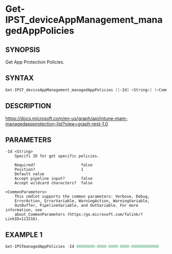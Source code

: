 ﻿# Get-IPST_deviceAppManagement_managedAppPolicies

## SYNOPSIS 
Get App Protection Policies.

## SYNTAX
```Powershell
Get-IPST_deviceAppManagement_managedAppPolicies [[-Id] <String>] [<CommonParameters>]
```
## DESCRIPTION
https://docs.microsoft.com/en-us/graph/api/intune-mam-managedappprotection-list?view=graph-rest-1.0
## PARAMETERS

    -Id <String>
        Specifi ID for get specific policies.
        
        Required?                    false
        Position?                    1
        Default value                
        Accept pipeline input?       false
        Accept wildcard characters?  false
        
    <CommonParameters>
        This cmdlet supports the common parameters: Verbose, Debug,
        ErrorAction, ErrorVariable, WarningAction, WarningVariable,
        OutBuffer, PipelineVariable, and OutVariable. For more information, see 
        about_CommonParameters (https:/go.microsoft.com/fwlink/?LinkID=113216). 
    




## EXAMPLE 1
```Powershell
Get-IPSTmanagedAppPolicies -Id 00000000-0000-0000-0000-000000000000
```

